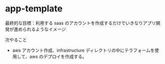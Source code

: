 # app-template

最終的な目標：利用する saas のアカウントを作成するだけでいきなりアプリ開発が進められるようなイメージ

次やること

- aws アカウント作成、infrastructure ディレクトリの中にテラフォームを使用して、aws のデプロイを作成する。
